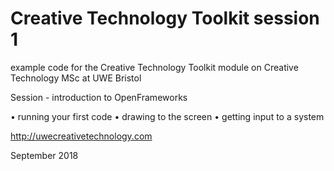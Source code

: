 # Creative Technology Toolkit session 1

example code for the Creative Technology Toolkit module on Creative Technology MSc at UWE Bristol

Session - introduction to OpenFrameworks 

• running your first code
• drawing to the screen
• getting input to a system

http://uwecreativetechnology.com

September 2018
